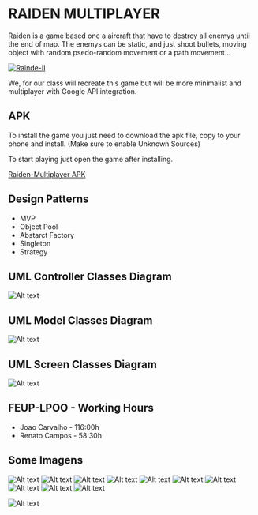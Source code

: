 # RAIDEN MULTIPLAYER
Raiden is a game based one a aircraft that have to destroy all enemys until the end of map. The enemys can be static, and just shoot bullets, moving object with random psedo-random movement or a path movement...

[![Rainde-II](https://i.ytimg.com/vi/uNyOSzVzXH4/hqdefault.jpg)](https://www.youtube.com/watch?v=uNyOSzVzXH4&t=389s "Raiden II")

We, for our class will recreate this game but will be more minimalist and multiplayer with Google API integration.

## APK
To install the game you just need to download the apk file, copy to your phone and install. (Make sure to enable Unknown Sources)

To start playing just open the game after installing.

  [Raiden-Multiplayer APK](/android/Raiden-Multiplayer.apk)
   
## Design Patterns
  * MVP
  * Object Pool
  * Abstarct Factory
  * Singleton
  * Strategy

## UML Controller Classes Diagram
![Alt text](/Info/DIAGRAMS/ControllerDiagramClass.png?raw=true "Controller Diagram")
## UML Model Classes Diagram
![Alt text](/Info/DIAGRAMS/ModelDiagramClass.png?raw=true "Model Diagram")
## UML Screen Classes Diagram
![Alt text](/Info/DIAGRAMS/ScreenDiagramClass.png?raw=true "Screen Diagram")


## FEUP-LPOO - Working Hours

* Joao Carvalho - 116:00h
* Renato Campos - 58:30h

## Some Imagens
![Alt text](/Info/MOCKUPS/Mockups_Renders/MockUps_1.png?raw=true)
![Alt text](/Info/MOCKUPS/Mockups_Renders/MockUps_2.png?raw=true)
![Alt text](/Info/MOCKUPS/Mockups_Renders/MockUps_3.png?raw=true)
![Alt text](/Info/MOCKUPS/Mockups_Renders/MockUps_4.png?raw=true)
![Alt text](/Info/MOCKUPS/Mockups_Renders/MockUps_4.1.png?raw=true)
![Alt text](/Info/MOCKUPS/Mockups_Renders/MockUps_4.2.png?raw=true)
![Alt text](/Info/MOCKUPS/Mockups_Renders/MockUps_5.png?raw=true)
![Alt text](/Info/MOCKUPS/Mockups_Renders/MockUps_5.1.png?raw=true)
![Alt text](/Info/MOCKUPS/Mockups_Renders/MockUps_6.png?raw=true)
![Alt text](/Info/MOCKUPS/Mockups_Renders/MockUps_6.1.png?raw=true)


![Alt text](/Info/ListOfTestCases.png?raw=true "Expected Test Cases")
